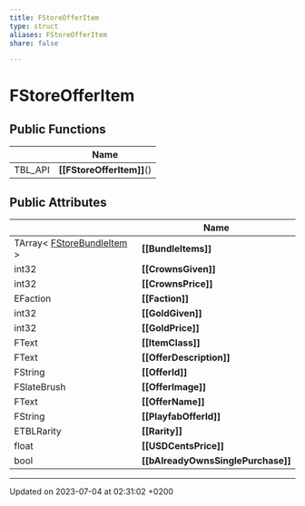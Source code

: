 ```yaml
---
title: FStoreOfferItem
type: struct
aliases: FStoreOfferItem
share: false

---
```


# FStoreOfferItem





## Public Functions

|                | Name           |
| -------------- | -------------- |
| TBL_API | **[[FStoreOfferItem]]**() |

## Public Attributes

|                | Name           |
| -------------- | -------------- |
| TArray< [FStoreBundleItem](/docs/SDK/Source/Classes/structFStoreBundleItem.md) > | **[[BundleItems]]**  |
| int32 | **[[CrownsGiven]]**  |
| int32 | **[[CrownsPrice]]**  |
| EFaction | **[[Faction]]**  |
| int32 | **[[GoldGiven]]**  |
| int32 | **[[GoldPrice]]**  |
| FText | **[[ItemClass]]**  |
| FText | **[[OfferDescription]]**  |
| FString | **[[OfferId]]**  |
| FSlateBrush | **[[OfferImage]]**  |
| FText | **[[OfferName]]**  |
| FString | **[[PlayfabOfferId]]**  |
| ETBLRarity | **[[Rarity]]**  |
| float | **[[USDCentsPrice]]**  |
| bool | **[[bAlreadyOwnsSinglePurchase]]**  |

-------------------------------

Updated on 2023-07-04 at 02:31:02 +0200